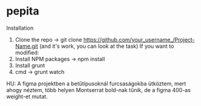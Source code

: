 # pepita
Installation

1. Clone the repo -> git clone https://github.com/your_username_/Project-Name.git
(and it's work, you can look at the task)
If you want to modified:
2. Install NPM packages -> npm install
3. Install grunt
4. cmd -> grunt watch

HU:
A figma projektben a betűtípusoknál furcsaságokba ütköztem, mert ahogy néztem, több helyen Montserrat bold-nak tűnik, de a figma 400-as weight-et mutat.

